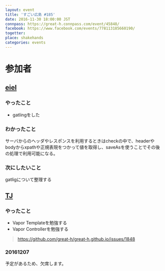 ```yaml
---
layout: event
title: 'すごい広島 #185'
date: 2016-11-30 18:00:00 JST
connpass: https://great-h.connpass.com/event/45848/
facebook: https://www.facebook.com/events/778113185660190/
togetter: 
place: shakehands
categories: events
---
```


# 参加者

## [eiel](http://eiel.info/)

### やったこと

* gatlingをした

### わかったこと

サーバからのヘッダやレスポンスを利用するときはcheckの中で、headerやbodyからxpathや正規表現をつかって値を取得し、saveAsを使うことでその後の処理で利用可能になる。

### 次にしたいこと

gatligについて整理する

## [TJ](http://thaddeusjiang.github.io/)

### やったこと

* Vapor Templateを勉強する
* Vapor Controllerを勉強する
> https://github.com/great-h/great-h.github.io/issues/1848

### 20161207

予定があるため、欠席します。
